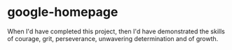 # google-homepage
When I'd have completed this project, then I'd have demonstrated the skills of courage, grit, perseverance, unwavering determination and of growth.
